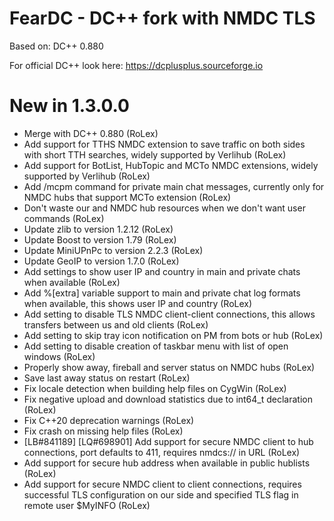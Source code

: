 # FearDC - DC++ fork with NMDC TLS
Based on: DC++ 0.880

For official DC++ look here: https://dcplusplus.sourceforge.io

# New in 1.3.0.0
* Merge with DC++ 0.880 (RoLex)
* Add support for TTHS NMDC extension to save traffic on both sides with short TTH searches, widely supported by Verlihub (RoLex)
* Add support for BotList, HubTopic and MCTo NMDC extensions, widely supported by Verlihub (RoLex)
* Add /mcpm command for private main chat messages, currently only for NMDC hubs that support MCTo extension (RoLex)
* Don't waste our and NMDC hub resources when we don't want user commands (RoLex)
* Update zlib to version 1.2.12 (RoLex)
* Update Boost to version 1.79 (RoLex)
* Update MiniUPnPc to version 2.2.3 (RoLex)
* Update GeoIP to version 1.7.0 (RoLex)
* Add settings to show user IP and country in main and private chats when available (RoLex)
* Add %[extra] variable support to main and private chat log formats when available, this shows user IP and country (RoLex)
* Add setting to disable TLS NMDC client-client connections, this allows transfers between us and old clients (RoLex)
* Add setting to skip tray icon notification on PM from bots or hub (RoLex)
* Add setting to disable creation of taskbar menu with list of open windows (RoLex)
* Properly show away, fireball and server status on NMDC hubs (RoLex)
* Save last away status on restart (RoLex)
* Fix locale detection when building help files on CygWin (RoLex)
* Fix negative upload and download statistics due to int64_t declaration (RoLex)
* Fix C++20 deprecation warnings (RoLex)
* Fix crash on missing help files (RoLex)
* [LB#841189] [LQ#698901] Add support for secure NMDC client to hub connections, port defaults to 411, requires nmdcs:// in URL (RoLex)
* Add support for secure hub address when available in public hublists (RoLex)
* Add support for secure NMDC client to client connections, requires successful TLS configuration on our side and specified TLS flag in remote user $MyINFO (RoLex)
